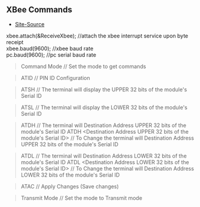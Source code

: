 ## XBee Commands

* [Site-Source](https://www.digikey.com/eewiki/display/Wireless/XBee+AT+Mode+-+Transmit+and+Command+Mode+Example)

xbee.attach(&ReceiveXbee);  //attach the xbee interrupt service upon byte receipt
<br/>
xbee.baud(9600);  //xbee baud rate
<br/>
pc.baud(9600);  //pc serial baud rate

> Command Mode <ENTER> // Set the mode to get commands

> ATID <ENTER>  // PIN ID Configuration

> ATSH <ENTER>  // The terminal will display the UPPER 32 bits of the module's Serial ID

> ATSL <ENTER>  // The terminal will display the LOWER 32 bits of the module's Serial ID

> ATDH <ENTER>  // The terminal will Destination Address UPPER 32 bits of the module's Serial ID
> ATDH <Destination Address UPPER 32 bits of the module's Serial ID><ENTER>  // To Change the terminal will Destination Address UPPER 32 bits of the module's Serial ID

> ATDL <ENTER>  // The terminal will Destination Address LOWER 32 bits of the module's Serial ID
> ATDL <Destination Address LOWER 32 bits of the module's Serial ID><ENTER>  // To Change the terminal will Destination Address LOWER 32 bits of the module's Serial ID

> ATAC <ENTER>  // Apply Changes (Save changes)

> Transmit Mode <ENTER> // Set the mode to Transmit mode
